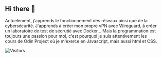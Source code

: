 ## Hi there 👋

Actuelement, j'apprends le fonctionnement des réseaux ainsi que de la cybersécurité. J'apprends à créer mon propre vPN avec Wireguard, à créer un laboratoire de test de sécrutié avec Docker...
Mais la programmation est toujours une passion pour moi, c'est pourquoi je suis attentivement les cours de Odin Project où je m'exerce en Javascript, mais aussi html et CSS. 

![Visitors](https://visitor-badge.glitch.me/badge?page_id=NoeDefCode.NoeDefCode)

